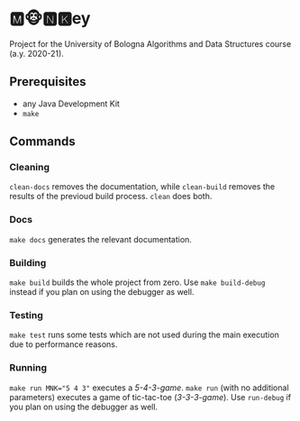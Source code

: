 # 🅼🐵🅽🅺ey
Project for the University of Bologna Algorithms and Data Structures course (a.y. 2020-21).

## Prerequisites
- any Java Development Kit
- `make`

## Commands

### Cleaning
`clean-docs` removes the documentation, while `clean-build` removes the results
of the previoud build process. `clean` does both.

### Docs
`make docs` generates the relevant documentation.

### Building
`make build` builds the whole project from zero. Use `make build-debug` instead
if you plan on using the debugger as well.

### Testing
`make test` runs some tests which are not used during the main execution due to
performance reasons.

### Running
`make run MNK="5 4 3"` executes a _5-4-3-game_. `make run` (with no additional
parameters) executes a game of tic-tac-toe (_3-3-3-game_). Use `run-debug` if
you plan on using the debugger as well.
